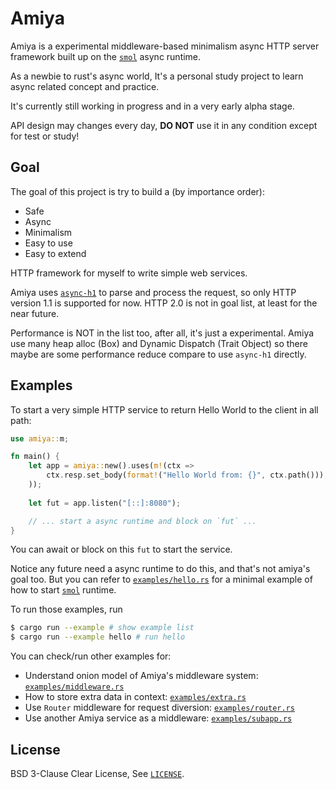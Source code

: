 # Amiya

Amiya is a experimental middleware-based minimalism async HTTP server framework built up on the
[`smol`] async runtime.

As a newbie to rust's async world, It's a personal study project to learn async related concept
and practice.

It's currently still working in progress and in a very early alpha stage.

API design may changes every day, **DO NOT** use it in any condition except for test or study!

## Goal

The goal of this project is try to build a (by importance order):

- Safe
- Async
- Minimalism
- Easy to use
- Easy to extend

HTTP framework for myself to write simple web services.

Amiya uses [`async-h1`] to parse and process the request, so only HTTP version 1.1 is supported
for now. HTTP 2.0 is not in goal list, at least for the near future.

Performance is NOT in the list too, after all, it's just a experimental. Amiya use many heap alloc
(Box) and Dynamic Dispatch (Trait Object) so there maybe are some performance reduce compare to use
`async-h1` directly.

## Examples

To start a very simple HTTP service to return Hello World to the client in all path:

```rust
use amiya::m;

fn main() {
    let app = amiya::new().uses(m!(ctx =>
        ctx.resp.set_body(format!("Hello World from: {}", ctx.path()));
    ));
    
    let fut = app.listen("[::]:8080");

    // ... start a async runtime and block on `fut` ...
}
```

You can await or block on this `fut` to start the service.

Notice any future need a async runtime to do this, and that's not amiya's goal too. But you
can refer to [`examples/hello.rs`] for a minimal example of how to start [`smol`] runtime.

To run those examples, run

```bash
$ cargo run --example # show example list
$ cargo run --example hello # run hello
```

You can check/run other examples for:

- Understand onion model of Amiya's middleware system: [`examples/middleware.rs`]
- How to store extra data in context: [`examples/extra.rs`]
- Use `Router` middleware for request diversion: [`examples/router.rs`]
- Use another Amiya service as a middleware: [`examples/subapp.rs`]

## License

BSD 3-Clause Clear License, See [`LICENSE`].

[`smol`]: https://github.com/stjepang/smol
[`async-h1`]: https://github.com/http-rs/async-h1
[`examples/hello.rs`]: https://github.com/7sDream/amiya/blob/master/examples/hello.rs
[`examples/middleware.rs`]: https://github.com/7sDream/amiya/blob/master/examples/middleware.rs
[`examples/extra.rs`]: https://github.com/7sDream/amiya/blob/master/examples/extra.rs
[`examples/router.rs`]: https://github.com/7sDream/amiya/blob/master/examples/router.rs
[`examples/subapp.rs`]: https://github.com/7sDream/amiya/blob/master/examples/subapp.rs
[`LICENSE`]: https://github.com/7sDream/amiya/blob/master/LICENSE
